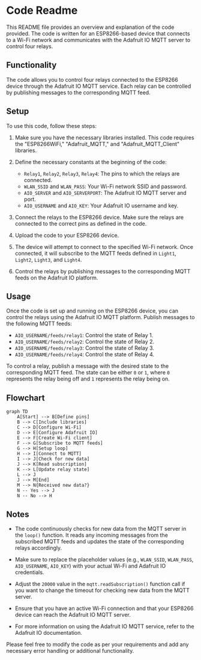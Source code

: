 # Code Readme

This README file provides an overview and explanation of the code provided. The code is written for an ESP8266-based device that connects to a Wi-Fi network and communicates with the Adafruit IO MQTT server to control four relays.

## Functionality

The code allows you to control four relays connected to the ESP8266 device through the Adafruit IO MQTT service. Each relay can be controlled by publishing messages to the corresponding MQTT feed.

## Setup

To use this code, follow these steps:

1. Make sure you have the necessary libraries installed. This code requires the "ESP8266WiFi," "Adafruit_MQTT," and "Adafruit_MQTT_Client" libraries.

2. Define the necessary constants at the beginning of the code:
   - `Relay1`, `Relay2`, `Relay3`, `Relay4`: The pins to which the relays are connected.
   - `WLAN_SSID` and `WLAN_PASS`: Your Wi-Fi network SSID and password.
   - `AIO_SERVER` and `AIO_SERVERPORT`: The Adafruit IO MQTT server and port.
   - `AIO_USERNAME` and `AIO_KEY`: Your Adafruit IO username and key.

3. Connect the relays to the ESP8266 device. Make sure the relays are connected to the correct pins as defined in the code.

4. Upload the code to your ESP8266 device.

5. The device will attempt to connect to the specified Wi-Fi network. Once connected, it will subscribe to the MQTT feeds defined in `Light1`, `Light2`, `Light3`, and `Light4`.

6. Control the relays by publishing messages to the corresponding MQTT feeds on the Adafruit IO platform.

## Usage

Once the code is set up and running on the ESP8266 device, you can control the relays using the Adafruit IO MQTT platform. Publish messages to the following MQTT feeds:

- `AIO_USERNAME/feeds/relay1`: Control the state of Relay 1.
- `AIO_USERNAME/feeds/relay2`: Control the state of Relay 2.
- `AIO_USERNAME/feeds/relay3`: Control the state of Relay 3.
- `AIO_USERNAME/feeds/relay4`: Control the state of Relay 4.

To control a relay, publish a message with the desired state to the corresponding MQTT feed. The state can be either `0` or `1`, where `0` represents the relay being off and `1` represents the relay being on.

## Flowchart

```mermaid
graph TD
    A[Start] --> B[Define pins]
    B --> C[Include libraries]
    C --> D[Configure Wi-Fi]
    D --> E[Configure Adafruit IO]
    E --> F[Create Wi-Fi client]
    F --> G[Subscribe to MQTT feeds]
    G --> H[Setup loop]
    H --> I[Connect to MQTT]
    I --> J[Check for new data]
    J --> K[Read subscription]
    K --> L[Update relay state]
    L --> J
    J --> M[End]
    M --> N{Received new data?}
    N -- Yes --> J
    N -- No --> H
```

## Notes

- The code continuously checks for new data from the MQTT server in the `loop()` function. It reads any incoming messages from the subscribed MQTT feeds and updates the state of the corresponding relays accordingly.

- Make sure to replace the placeholder values (e.g., `WLAN_SSID`, `WLAN_PASS`, `AIO_USERNAME`, `AIO_KEY`) with your actual Wi-Fi and Adafruit IO credentials.

- Adjust the `20000` value in the `mqtt.readSubscription()` function call if you want to change the timeout for checking new data from the MQTT server.

- Ensure that you have an active Wi-Fi connection and that your ESP8266 device can reach the Adafruit IO MQTT server.

- For more information on using the Adafruit IO MQTT service, refer to the Adafruit IO documentation.

Please feel free to modify the code as per your requirements and add any necessary error handling or additional functionality.
